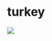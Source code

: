 # turkey
![](https://bigoven-res.cloudinary.com/image/upload/t_recipe-1280/thanksgiving-turkey-2.jpg)
